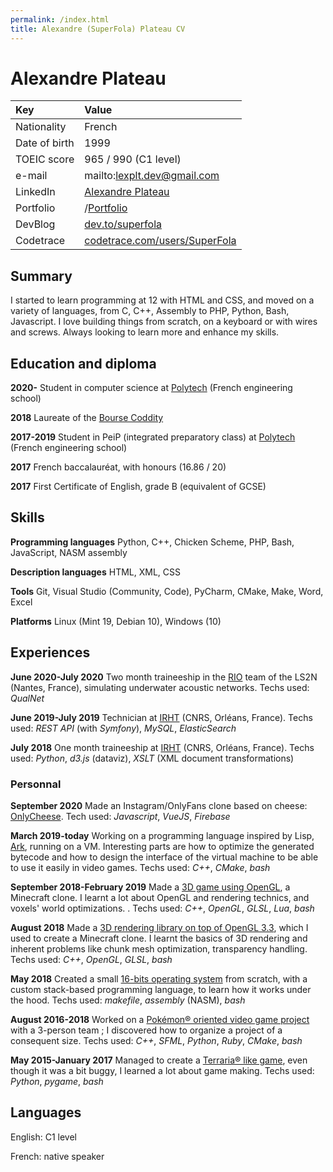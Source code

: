 ```yaml
---
permalink: /index.html
title: Alexandre (SuperFola) Plateau CV
---
```


Alexandre Plateau
=================

| Key           | Value                                                                        |
| :------------ | :--------------------------------------------------------------------------- |
| Nationality   | French                                                                       |
| Date of birth | 1999                                                                         |
| TOEIC score   | 965 / 990 (C1 level)                                                         |
| e-mail        | mailto:<lexplt.dev@gmail.com>                                                |
| LinkedIn      | [Alexandre Plateau](https://www.linkedin.com/in/alexandre-plateau-53a014151) |
| Portfolio     | /[Portfolio](/portfolio.html)                                                |
| DevBlog       | [dev.to/superfola](https://dev.to/superfola)                                 |
| Codetrace     | [codetrace.com/users/SuperFola](https://codetrace.com/users/SuperFola)       |

## Summary

I started to learn programming at 12 with HTML and CSS, and moved on a variety of languages, from C, C++, Assembly to PHP, Python, Bash, Javascript. I love building things from scratch, on a keyboard or with wires and screws. Always looking to learn more and enhance my skills.

## Education and diploma

**2020-** Student in computer science at [Polytech](http://www.polytech-reseau.org/en/home/) (French engineering school)

**2018** Laureate of the [Bourse Coddity](http://bourse.coddity.com)

**2017-2019** Student in PeiP (integrated preparatory class) at [Polytech](http://www.polytech-reseau.org/en/home/) (French engineering school)

**2017** French baccalauréat, with honours (16.86 / 20)

**2017** First Certificate of English, grade B (equivalent of GCSE)

## Skills

**Programming languages** Python, C++, Chicken Scheme, PHP, Bash, JavaScript, NASM assembly

**Description languages** HTML, XML, CSS

**Tools** Git, Visual Studio (Community, Code), PyCharm, CMake, Make, Word, Excel

**Platforms** Linux (Mint 19, Debian 10), Windows (10)

## Experiences

**June 2020-July 2020** Two month traineeship in the [RIO](https://www.ls2n.fr/equipe/rio/) team of the LS2N (Nantes, France), simulating underwater acoustic networks. Techs used: *QualNet*

**June 2019-July 2019** Technician at [IRHT](http://irht.cnrs.fr/) (CNRS, Orléans, France). Techs used: *REST API* (with *Symfony*), *MySQL*, *ElasticSearch*

**July 2018** One month traineeship at [IRHT](http://irht.cnrs.fr/) (CNRS, Orléans, France). Techs used: *Python*, *d3.js* (dataviz), *XSLT* (XML document transformations)

### Personnal

**September 2020** Made an Instagram/OnlyFans clone based on cheese: [OnlyCheese](https://github.com/SuperFola/OnlyCheese). Tech used: *Javascript*, *VueJS*, *Firebase*

**March 2019-today** Working on a programming language inspired by Lisp, [Ark](https://github.com/ArkScript-lang/Ark), running on a VM. Interesting parts are how to optimize the generated bytecode and how to design the interface of the virtual machine to be able to use it easily in video games. Techs used: *C++*, *CMake*, *bash*

**September 2018-February 2019** Made a [3D game using OpenGL](https://superfola.itch.io/the-fate-of-marcus), a Minecraft clone. I learnt a lot about OpenGL and rendering technics, and voxels' world optimizations. . Techs used: *C++*, *OpenGL*, *GLSL*, *Lua*, *bash*

**August 2018** Made a [3D rendering library on top of OpenGL 3.3](https://gitlab.com/SuperFola/Zavtrak), which I used to create a Minecraft clone. I learnt the basics of 3D rendering and inherent problems like chunk mesh optimization, transparency handling. Techs used: *C++*, *OpenGL*, *GLSL*, *bash*

**May 2018** Created a small [16-bits operating system](https://github.com/SuperFola/project-E) from scratch, with a custom stack-based programming language, to learn how it works under the hood. Techs used: *makefile*, *assembly* (NASM), *bash*

**August 2016-2018** Worked on a [Pokémon® oriented video game project](https://github.com/SuperFola/Unamed-Endive) with a 3-person team ; I discovered how to organize a project of a consequent size. Techs used: *C++*, *SFML*, *Python*, *Ruby*, *CMake*, *bash*

**May 2015-January 2017** Managed to create a [Terraria® like game](https://github.com/SuperFola/UrWorld-Alpha-3.x), even though it was a bit buggy, I learned a lot about game making. Techs used: *Python*, *pygame*, *bash*

## Languages

English: C1 level

French: native speaker
